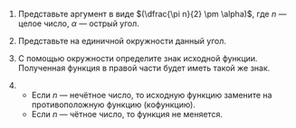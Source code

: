 1. Представьте аргумент в виде $(\dfrac{\pi n}{2} \pm \alpha)$, где $n$ — целое число, $\alpha$ — острый угол.

2. Представьте на единичной окружности данный угол.

3. С помощью окружности определите знак исходной функции. Полученная функция в правой части будет иметь такой же знак.

4.
	- Если $n$ — нечётное число, то исходную функцию замените на противоположную функцию (кофункцию).
	- Если $n$ — чётное число, то функция не меняется.